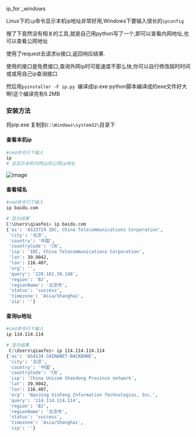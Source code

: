 ip_for _windows

Linux下的`ip`命令显示本机ip地址非常好用,Windows下要输入很长的`ipconfig`

搜了下竟然没有相关的工具,就是自己用python写了一个,即可以查看内网地址,也可以查看公网地址

使用了request去请求ip接口,返回响应结果.

使用的接口是免费接口,查询外网ip时可能速度不那么快,你可以自行修改超时时间或或用自己ip查询接口

然后用`pyinstaller -F ip.py `编译成ip.exe
python脚本编译成的exe文件好大啊!这个编译完有6.2MB

### 安装方法

将pip.exe 复制到`C:\Windows\system32\`目录下

#### 查看本机ip

```bash
#cmd命令行下输入
ip
# 会显示本机内网ip和公网ip地址
```
![image](https://user-images.githubusercontent.com/18365223/118925359-306fac00-b971-11eb-84d2-e24e5e6028e4.png)



#### 查看域名

```bash
#cmd命令行下输入
ip baidu.com

# 显示结果
C:\Users\qiaofei> ip baidu.com
{'as': 'AS23724 IDC, China Telecommunications Corporation',
 'city': '北京',
 'country': '中国',
 'countryCode': 'CN',
 'isp': 'IDC, China Telecommunications Corporation',
 'lat': 39.9042,
 'lon': 116.407,
 'org': '',
 'query': '220.181.38.148',
 'region': 'BJ',
 'regionName': '北京市',
 'status': 'success',
 'timezone': 'Asia/Shanghai',
 'zip': ''}
```



#### 查询ip地址

```bash
#cmd命令行下输入
ip 114.114.114

# 显示结果
 C:\Users\qiaofei> ip 114.114.114.114
{'as': 'AS4134 CHINANET-BACKBONE',
 'city': '北京',
 'country': '中国',
 'countryCode': 'CN',
 'isp': 'China Unicom Shandong Province network',
 'lat': 39.9042,
 'lon': 116.407,
 'org': 'NanJing XinFeng Information Technologies, Inc.',
 'query': '114.114.114.114',
 'region': 'BJ',
 'regionName': '北京市',
 'status': 'success',
 'timezone': 'Asia/Shanghai',
 'zip': ''}
```



